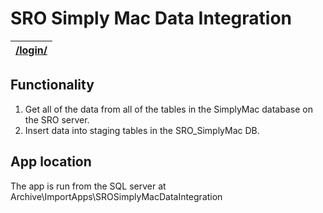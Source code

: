 SRO Simply Mac Data Integration
===============================

| [/login/][1] |
| ------------ |

## Functionality

1. Get all of the data from all of the tables in the SimplyMac database on the SRO server.
2. Insert data into staging tables in the SRO_SimplyMac DB.

## App location

The app is run from the SQL server at Archive\ImportApps\SROSimplyMacDataIntegration

[1]: https://sro.simplymac.com/admin/user/login